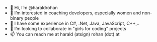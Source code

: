 - 👋 Hi, I’m @haraldrohan
- 👀 I’m interested in coaching developers, especially women and non-binary people
- 🌱 I have some experience in C#, .Net, Java, JavaScript, C++,..
- 💞️ I’m looking to collaborate in "girls for coding" projects
- 📫 You can reach me at harald (atsign) rohan (dot) at

<!---
haraldrohan/haraldrohan is a ✨ special ✨ repository because its `README.md` (this file) appears on your GitHub profile.
You can click the Preview link to take a look at your changes.
--->
